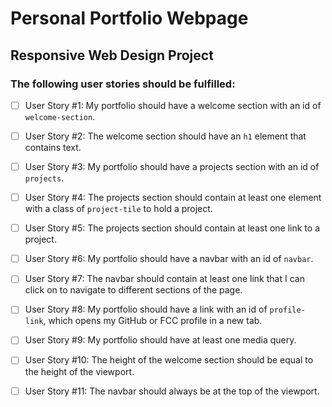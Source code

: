 # Personal Portfolio Webpage
## Responsive Web Design Project
### The following user stories should be fulfilled:

- [ ] User Story #1: My portfolio should have a welcome section with an id of `welcome-section`.

- [ ] User Story #2: The welcome section should have an `h1` element that contains text.

- [ ] User Story #3: My portfolio should have a projects section with an id of `projects`.

- [ ] User Story #4: The projects section should contain at least one element with a class of `project-tile` to hold a project.

- [ ] User Story #5: The projects section should contain at least one link to a project.

- [ ] User Story #6: My portfolio should have a navbar with an id of `navbar`.

- [ ] User Story #7: The navbar should contain at least one link that I can click on to navigate to different sections of the page.

- [ ] User Story #8: My portfolio should have a link with an id of `profile-link`, which opens my GitHub or FCC profile in a new tab.

- [ ] User Story #9: My portfolio should have at least one media query.

- [ ] User Story #10: The height of the welcome section should be equal to the height of the viewport.

- [ ] User Story #11: The navbar should always be at the top of the viewport.